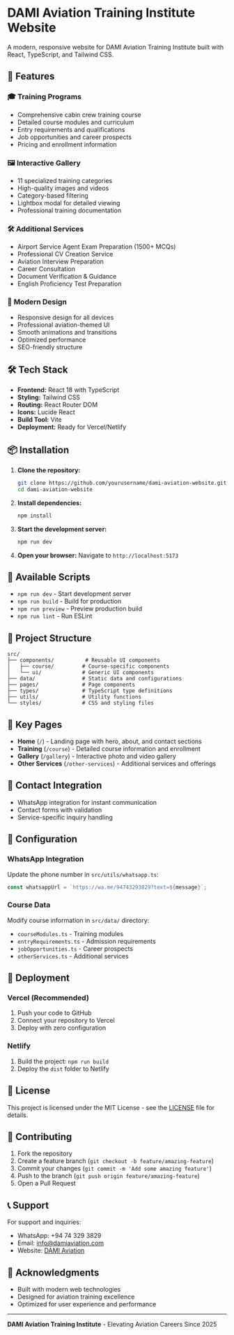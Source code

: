 # DAMI Aviation Training Institute Website

A modern, responsive website for DAMI Aviation Training Institute built with React, TypeScript, and Tailwind CSS.

## 🚀 Features

### 🎓 **Training Programs**
- Comprehensive cabin crew training course
- Detailed course modules and curriculum
- Entry requirements and qualifications
- Job opportunities and career prospects
- Pricing and enrollment information

### 🖼️ **Interactive Gallery**
- 11 specialized training categories
- High-quality images and videos
- Category-based filtering
- Lightbox modal for detailed viewing
- Professional training documentation

### 🛠️ **Additional Services**
- Airport Service Agent Exam Preparation (1500+ MCQs)
- Professional CV Creation Service
- Aviation Interview Preparation
- Career Consultation
- Document Verification & Guidance
- English Proficiency Test Preparation

### 🎨 **Modern Design**
- Responsive design for all devices
- Professional aviation-themed UI
- Smooth animations and transitions
- Optimized performance
- SEO-friendly structure

## 🛠️ **Tech Stack**

- **Frontend:** React 18 with TypeScript
- **Styling:** Tailwind CSS
- **Routing:** React Router DOM
- **Icons:** Lucide React
- **Build Tool:** Vite
- **Deployment:** Ready for Vercel/Netlify

## 📦 **Installation**

1. **Clone the repository:**
   ```bash
   git clone https://github.com/yourusername/dami-aviation-website.git
   cd dami-aviation-website
   ```

2. **Install dependencies:**
   ```bash
   npm install
   ```

3. **Start the development server:**
   ```bash
   npm run dev
   ```

4. **Open your browser:**
   Navigate to `http://localhost:5173`

## 🚀 **Available Scripts**

- `npm run dev` - Start development server
- `npm run build` - Build for production
- `npm run preview` - Preview production build
- `npm run lint` - Run ESLint

## 📁 **Project Structure**

```
src/
├── components/          # Reusable UI components
│   ├── course/         # Course-specific components
│   └── ui/             # Generic UI components
├── data/               # Static data and configurations
├── pages/              # Page components
├── types/              # TypeScript type definitions
├── utils/              # Utility functions
└── styles/             # CSS and styling files
```

## 🎯 **Key Pages**

- **Home** (`/`) - Landing page with hero, about, and contact sections
- **Training** (`/course`) - Detailed course information and enrollment
- **Gallery** (`/gallery`) - Interactive photo and video gallery
- **Other Services** (`/other-services`) - Additional services and offerings

## 📱 **Contact Integration**

- WhatsApp integration for instant communication
- Contact forms with validation
- Service-specific inquiry handling

## 🔧 **Configuration**

### WhatsApp Integration
Update the phone number in `src/utils/whatsapp.ts`:
```typescript
const whatsappUrl = `https://wa.me/94743293829?text=${message}`;
```

### Course Data
Modify course information in `src/data/` directory:
- `courseModules.ts` - Training modules
- `entryRequirements.ts` - Admission requirements
- `jobOpportunities.ts` - Career prospects
- `otherServices.ts` - Additional services

## 🚀 **Deployment**

### Vercel (Recommended)
1. Push your code to GitHub
2. Connect your repository to Vercel
3. Deploy with zero configuration

### Netlify
1. Build the project: `npm run build`
2. Deploy the `dist` folder to Netlify

## 📄 **License**

This project is licensed under the MIT License - see the [LICENSE](LICENSE) file for details.

## 🤝 **Contributing**

1. Fork the repository
2. Create a feature branch (`git checkout -b feature/amazing-feature`)
3. Commit your changes (`git commit -m 'Add some amazing feature'`)
4. Push to the branch (`git push origin feature/amazing-feature`)
5. Open a Pull Request

## 📞 **Support**

For support and inquiries:
- WhatsApp: +94 74 329 3829
- Email: info@damiaviation.com
- Website: [DAMI Aviation](https://damiaviation.lk)

## 🙏 **Acknowledgments**

- Built with modern web technologies
- Designed for aviation training excellence
- Optimized for user experience and performance

---

**DAMI Aviation Training Institute** - Elevating Aviation Careers Since 2025
